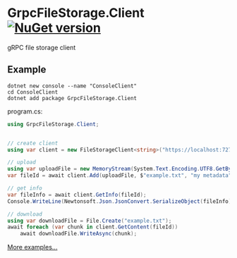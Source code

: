 # GrpcFileStorage.Client [![NuGet version](https://badge.fury.io/nu/GrpcFileStorage.Client.svg)](http://badge.fury.io/nu/GrpcFileStorage.Client)
gRPC file storage client



## Example
```
dotnet new console --name "ConsoleClient"
cd ConsoleClient
dotnet add package GrpcFileStorage.Client
```

program.cs:
```C#
using GrpcFileStorage.Client;


// create client
using var client = new FileStorageClient<string>("https://localhost:7272");

// upload
using var uploadFile = new MemoryStream(System.Text.Encoding.UTF8.GetBytes("test text"));
var fileId = await client.Add(uploadFile, $"example.txt", "my metadata");

// get info
var fileInfo = await client.GetInfo(fileId);
Console.WriteLine(Newtonsoft.Json.JsonConvert.SerializeObject(fileInfo));

// download 
using var downloadFile = File.Create("example.txt");
await foreach (var chunk in client.GetContent(fileId))
    await downloadFile.WriteAsync(chunk);
```


[More examples...](https://github.com/mustaddon/GrpcFileStorage/tree/main/Examples/)
